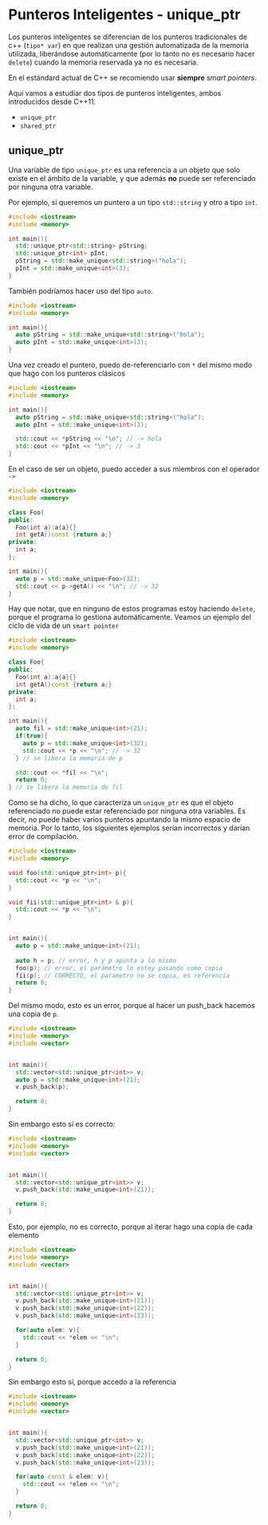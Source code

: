 # Punteros Inteligentes - unique_ptr

Los punteros inteligentes se diferencian de los punteros tradicionales de c++ (`tipo* var`) en que realizan una gestión automatizada de la memoria utilizada, liberándose automáticamente (por lo tanto no es necesario hacer `delete`) cuando la memoria reservada ya no es necesaria.

En el estándard actual de C++ se recomiendo usar **siempre** *smart pointers*.

Aquí vamos a estudiar dos tipos de punteros inteligentes, ambos introducidos desde C++11.
* `unique_ptr`
* `shared_ptr`

## unique_ptr

Una variable de tipo `unique_ptr` es una referencia a un objeto que solo existe en el ámbito de la variable, y que además **no** puede ser referenciado por ninguna otra variable.

Por ejemplo, si queremos un puntero a un tipo `std::string` y otro a tipo `int`.

```cpp
#include <iostream>
#include <memory>

int main(){
  std::unique_ptr<std::string> pString;
  std::unique_ptr<int> pInt;
  pString = std::make_unique<std::string>("hola");
  pInt = std::make_unique<int>(3);
}
```

También podríamos hacer uso del tipo `auto`.

```cpp
#include <iostream>
#include <memory>

int main(){
  auto pString = std::make_unique<std::string>("hola");
  auto pInt = std::make_unique<int>(3);
}
```

Una vez creado el puntero, puedo de-referenciarlo con `*` del mismo modo que hago con los punteros clásicos

```cpp
#include <iostream>
#include <memory>

int main(){
  auto pString = std::make_unique<std::string>("hola");
  auto pInt = std::make_unique<int>(3);

  std::cout << *pString << "\n"; // -> hola
  std::cout << *pInt << "\n"; // -> 3
}
``` 

En el caso de ser un objeto, puedo acceder a sus miembros con el operador `->` 

```cpp
#include <iostream>
#include <memory>

class Foo{
public:
  Foo(int a):a{a}{}
  int getA()const {return a;}
private:
  int a;
};

int main(){
  auto p = std::make_unique<Foo>(32);
  std::cout << p->getA() << "\n"; // -> 32
}
``` 

Hay que notar, que en ninguno de estos programas estoy haciendo `delete`, porque el programa lo gestiona automáticamente. Veamos un ejemplo del ciclo de vida de un `smart pointer`

```cpp
#include <iostream>
#include <memory>

class Foo{
public:
  Foo(int a):a{a}{}
  int getA()const {return a;}
private:
  int a;
};

int main(){
  auto fil = std::make_unique<int>(21);
  if(true){
    auto p = std::make_unique<int>(32);
    std::cout << *p << "\n"; // -> 32
  } // se libera la memoria de p

  std::cout << *fil << "\n";
  return 0;
} // se libera la memoria de fil
```

Como se ha dicho, lo que caracteriza un `unique_ptr` es que el objeto referenciado no puede estar referenciado por ninguna otra variables. Es decir, no puede haber varios punteros apuntando la mismo espacio de memoria. Por lo tanto, los siguientes ejemplos serían incorrectos y darían error de compilación.

```cpp
#include <iostream>
#include <memory>

void foo(std::unique_ptr<int> p){
  std::cout << *p << "\n";
}

void fii(std::unique_ptr<int> & p){
  std::cout << *p << "\n";
}


int main(){
  auto p = std::make_unique<int>(21);
  
  auto h = p; // error, h y p apunta a lo mismo
  foo(p); // error, el parámetro lo estoy pasando como copia
  fii(p); // CORRECTO, el parametro no se copia, es referencia
  return 0;
}
``` 

Del mismo modo, esto es un error, porque al hacer un push_back hacemos una copia de `p`.

```cpp
#include <iostream>
#include <memory>
#include <vector>


int main(){
  std::vector<std::unique_ptr<int>> v;
  auto p = std::make_unique<int>(21);
  v.push_back(p);

  return 0;
}
```

Sin embargo esto sí es correcto:


```cpp
#include <iostream>
#include <memory>
#include <vector>


int main(){
  std::vector<std::unique_ptr<int>> v;
  v.push_back(std::make_unique<int>(21));

  return 0;
}
``` 

Esto, por ejemplo, no es correcto, porque al iterar hago una copia de cada elemento

```cpp
#include <iostream>
#include <memory>
#include <vector>


int main(){
  std::vector<std::unique_ptr<int>> v;
  v.push_back(std::make_unique<int>(21));
  v.push_back(std::make_unique<int>(22));
  v.push_back(std::make_unique<int>(23));

  for(auto elem: v){
    std::cout << *elem << "\n";
  }

  return 0;
}
```
Sin embargo esto sí, porque accedo a la referencia

```cpp
#include <iostream>
#include <memory>
#include <vector>


int main(){
  std::vector<std::unique_ptr<int>> v;
  v.push_back(std::make_unique<int>(21));
  v.push_back(std::make_unique<int>(22));
  v.push_back(std::make_unique<int>(23));

  for(auto const & elem: v){
    std::cout << *elem << "\n";
  }

  return 0;
}



